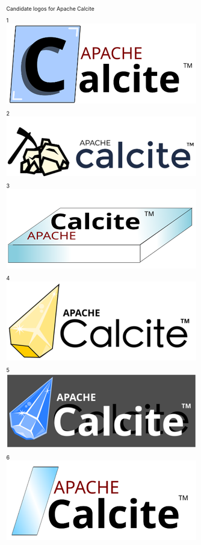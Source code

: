 Candidate logos for Apache Calcite

1
![alt1-v3](logo-alt1-v3.svg)

2
![alt2-v3](logo-alt2-v3.svg)

3
![alt3-v1](logo-alt3-v1.svg)

4
![alt4-v4](logo-alt4-v4.svg)

5
![alt5-v6](logo-alt5-v6.svg)

6
![alt6-v7](logo-alt6-v7.svg)
